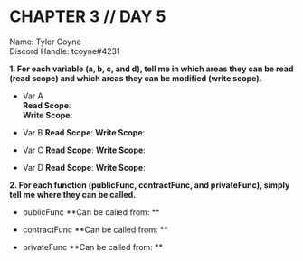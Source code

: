 # CHAPTER 3 // DAY 5

Name: Tyler Coyne  
Discord Handle: tcoyne#4231

**1. For each variable (a, b, c, and d), tell me in which areas they can be read (read scope) and which areas they can be modified (write scope).**

- Var A <br>
**Read Scope**:  <br>
**Write Scope**:  <br>

- Var B
**Read Scope**:
**Write Scope**:

- Var C
**Read Scope**:
**Write Scope**:

- Var D
**Read Scope**:
**Write Scope**:

**2. For each function (publicFunc, contractFunc, and privateFunc), simply tell me where they can be called.**

- publicFunc
**Can be called from: **

- contractFunc
**Can be called from: **

- privateFunc
**Can be called from: **
